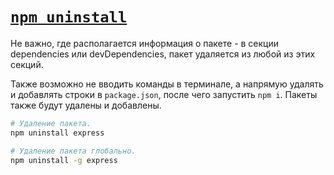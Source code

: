 # [`npm uninstall`](../index.md)

Не важно, где располагается информация о пакете - в секции dependencies или devDependencies, пакет удаляется из любой из этих секций.

Также возможно не вводить команды в терминале, а напрямую удалять и добавлять строки в `package.json`, после чего запустить `npm i`. Пакеты также будут удалены и добавлены.

```bash
# Удаление пакета.
npm uninstall express

# Удаление пакета глобально.
npm uninstall -g express
```
